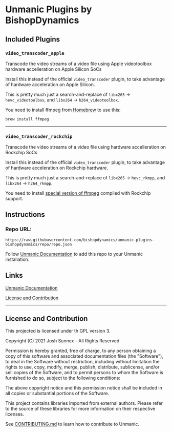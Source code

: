 # Unmanic Plugins by BishopDynamics

## Included Plugins

### `video_transcoder_apple`
Transcode the video streams of a video file using Apple videotoolbox hardware accelleration on Apple Silicon SoCs

Install this instead of the official `video_transcoder` plugin, to take advantage of hardware acceleration on Apple Silicon.

This is pretty much just a search-and-replace of `libx265` -> `hevc_videotoolbox`, and `libx264` -> `h264_videotoolbox`. 

You need to install ffmpeg from [Homebrew](https://brew.sh) to use this:
```bash
brew install ffmpeg
```

---
### `video_transcoder_rockchip`
Transcode the video streams of a video file using hardware accelleration on Rockchip SoCs

Install this instead of the official `video_transcoder` plugin, to take advantage of hardware acceleration on Rockchip hardware.

This is pretty much just a search-and-replace of `libx265` -> `hevc_rkmpp`, and `libx264` -> `h264_rkmpp`. 

You need to install [special version of ffmpeg](https://github.com/MarcA711/Rockchip-FFmpeg-Builds) compiled with Rockchip support.



## Instructions

### Repo URL:

```
https://raw.githubusercontent.com/bishopdynamics/unmanic-plugins-bishopdynamics/repo/repo.json
```


Follow [Unmanic Documentation](http://docs.unmanic.app/docs/plugins/adding_a_custom_plugin_repo/) 
to add this repo to your Unmanic installation.


## Links

[Unmanic Documentation](https://docs.unmanic.app/docs/)

[License and Contribution](#license-and-contribution)


---
## License and Contribution

This projected is licensed under th GPL version 3. 

Copyright (C) 2021 Josh Sunnex - All Rights Reserved

Permission is hereby granted, free of charge, to any person obtaining a copy
of this software and associated documentation files (the "Software"), to deal
in the Software without restriction, including without limitation the rights
to use, copy, modify, merge, publish, distribute, sublicense, and/or sell
copies of the Software, and to permit persons to whom the Software is
furnished to do so, subject to the following conditions:
 
The above copyright notice and this permission notice shall be included in all
copies or substantial portions of the Software.

This project contains libraries imported from external authors.
Please refer to the source of these libraries for more information on their respective licenses.

See [CONTRIBUTING.md](docs/CONTRIBUTING.md) to learn how to contribute to Unmanic.
